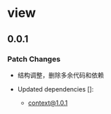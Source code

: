 # view

## 0.0.1

### Patch Changes

- 结构调整，删除多余代码和依赖

- Updated dependencies []:
  - context@1.0.1
